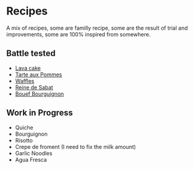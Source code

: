 # Recipes

A mix of recipes, some are familly recipe, some are the result of trial and improvements, some are 100% inspired from somewhere.

## Battle tested
- [Lava cake](https://github.com/3on/recipes/blob/master/lava-cakes.md)
- [Tarte aux Pommes](https://github.com/3on/recipes/blob/master/tarte-aux-pommes.md)
- [Waffles](https://github.com/3on/recipes/blob/master/waffles.md)
- [Reine de Sabat](https://github.com/3on/recipes/blob/master/reine-de-saba.md)
- [Bouef Bourguignon](https://github.com/3on/recipes/blob/master/boeuf-bourguignon.md)

## Work in Progress
- Quiche
- Bourguignon
- Risotto
- Crepe de froment (I need to fix the milk amount)
- Garlic Noodles
- Agua Fresca
